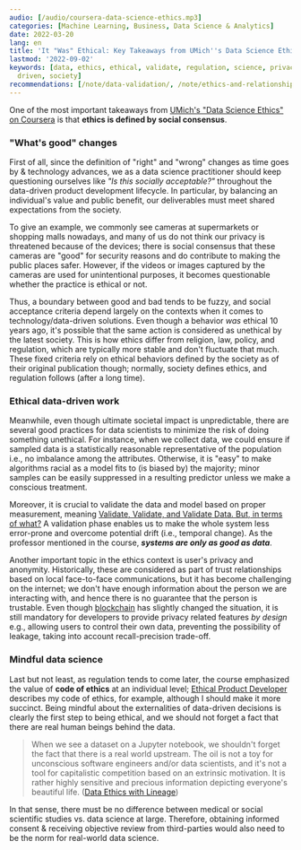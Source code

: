 ```yaml
---
audio: [/audio/coursera-data-science-ethics.mp3]
categories: [Machine Learning, Business, Data Science & Analytics]
date: 2022-03-20
lang: en
title: 'It "Was" Ethical: Key Takeaways from UMich''s Data Science Ethics Course'
lastmod: '2022-09-02'
keywords: [data, ethics, ethical, validate, regulation, science, privacy, cameras,
  driven, society]
recommendations: [/note/data-validation/, /note/ethics-and-relationship/, /note/airflow-lineage/]
---
```


One of the most important takeaways from [UMich's "Data Science Ethics" on Coursera](https://www.coursera.org/learn/data-science-ethics/) is that **ethics is defined by social consensus**.

### "What's good" changes

First of all, since the definition of "right" and "wrong" changes as time goes by & technology advances, we as a data science practitioner should keep questioning ourselves like *"Is this socially acceptable?"* throughout the data-driven product development lifecycle. In particular, by balancing an individual's value and public benefit, our deliverables must meet shared expectations from the society.

To give an example, we commonly see cameras at supermarkets or shopping malls nowadays, and many of us do not think our privacy is threatened because of the devices; there is social consensus that these cameras are "good" for security reasons and do contribute to making the public places safer. However, if the videos or images captured by the cameras are used for unintentional purposes, it becomes questionable whether the practice is ethical or not.

Thus, a boundary between good and bad tends to be fuzzy, and social acceptance criteria depend largely on the contexts when it comes to technology/data-driven solutions. Even though a behavior *was* ethical 10 years ago, it's possible that the same action is considered as unethical by the latest society. This is how ethics differ from religion, law, policy, and regulation, which are typically more stable and don't fluctuate that much. These fixed criteria rely on ethical behaviors defined by the society as of their original publication though; normally, society defines ethics, and regulation follows (after a long time).

### Ethical data-driven work

Meanwhile, even though ultimate societal impact is unpredictable, there are several good practices for data scientists to minimize the risk of doing something unethical. For instance, when we collect data, we could ensure if sampled data is a statistically reasonable representative of the population i.e., no imbalance among the attributes. Otherwise, it is "easy" to make algorithms racial as a model fits to (is biased by) the majority; minor samples can be easily suppressed in a resulting predictor unless we make a conscious treatment.

Moreover, it is crucial to validate the data and model based on proper measurement, meaning [Validate, Validate, and Validate Data. But, in terms of what?](/note/data-validation/) A validation phase enables us to make the whole system less error-prone and overcome potential drift (i.e., temporal change). As the professor mentioned in the course, ***systems are only as good as data***.

Another important topic in the ethics context is user's privacy and anonymity. Historically, these are considered as part of trust relationships based on local face-to-face communications, but it has become challenging on the internet; we don't have enough information about the person we are interacting with, and hence there is no guarantee that the person is trustable. Even though [blockchain](/note/coursera-blockchain-specialization/) has slightly changed the situation, it is still mandatory for developers to provide privacy related features *by design* e.g., allowing users to control their own data, preventing the possibility of leakage, taking into account recall-precision trade-off.

### Mindful data science

Last but not least, as regulation tends to come later, the course emphasized the value of **code of ethics** at an individual level; [Ethical Product Developer
](/note/ethical-product-developer/) describes my code of ethics, for example, although I should make it more succinct. Being mindful about the externalities of data-driven decisions is clearly the first step to being ethical, and we should not forget a fact that there are real human beings behind the data.

> When we see a dataset on a Jupyter notebook, we shouldn't forget the fact that there is a real world upstream. The oil is not a toy for unconscious software engineers and/or data scientists, and it's not a tool for capitalistic competition based on an extrinsic motivation. It is rather highly sensitive and precious information depicting everyone's beautiful life. ([Data Ethics with Lineage](/note/airflow-lineage/))

In that sense, there must be no difference between medical or social scientific studies vs. data science at large. Therefore, obtaining informed consent & receiving objective review from third-parties would also need to be the norm for real-world data science.


